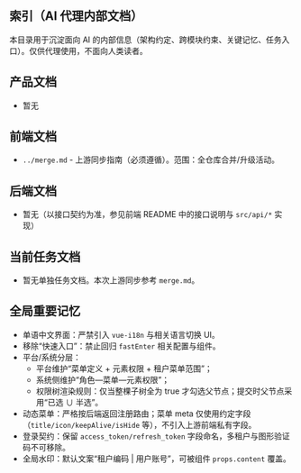 ## 索引（AI 代理内部文档）

本目录用于沉淀面向 AI 的内部信息（架构约定、跨模块约束、关键记忆、任务入口）。仅供代理使用，不面向人类读者。

## 产品文档

- 暂无

## 前端文档

- `../merge.md` - 上游同步指南（必须遵循）。范围：全仓库合并/升级活动。

## 后端文档

- 暂无（以接口契约为准，参见前端 README 中的接口说明与 `src/api/*` 实现）

## 当前任务文档

- 暂无单独任务文档。本次上游同步参考 `merge.md`。

## 全局重要记忆

- 单语中文界面：严禁引入 `vue-i18n` 与相关语言切换 UI。
- 移除“快速入口”：禁止回归 `fastEnter` 相关配置与组件。
- 平台/系统分层：
  - 平台维护“菜单定义 + 元素权限 + 租户菜单范围”；
  - 系统侧维护“角色—菜单—元素权限”；
  - 权限树渲染规则：仅当整棵子树全为 true 才勾选父节点；提交时父节点采用“已选 ∪ 半选”。
- 动态菜单：严格按后端返回注册路由；菜单 meta 仅使用约定字段（`title/icon/keepAlive/isHide` 等），不引入上游前端私有字段。
- 登录契约：保留 `access_token/refresh_token` 字段命名，多租户与图形验证码不可移除。
- 全局水印：默认文案“租户编码 | 用户账号”，可被组件 `props.content` 覆盖。
